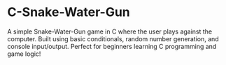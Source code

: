 # C-Snake-Water-Gun
A simple Snake-Water-Gun game in C where the user plays against the computer. Built using basic conditionals, random number generation, and console input/output. Perfect for beginners learning C programming and game logic!
